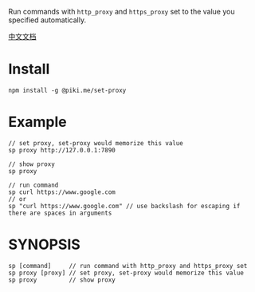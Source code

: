 Run commands with `http_proxy` and `https_proxy` set to the value you specified automatically.

[中文文档](./README_CHINESE.md)

# Install
```
npm install -g @piki.me/set-proxy
```

# Example
```
// set proxy, set-proxy would memorize this value
sp proxy http://127.0.0.1:7890

// show proxy
sp proxy

// run command
sp curl https://www.google.com
// or
sp "curl https://www.google.com" // use backslash for escaping if there are spaces in arguments
```

# SYNOPSIS
```
sp [command]     // run command with http_proxy and https_proxy set
sp proxy [proxy] // set proxy, set-proxy would memorize this value
sp proxy         // show proxy
```